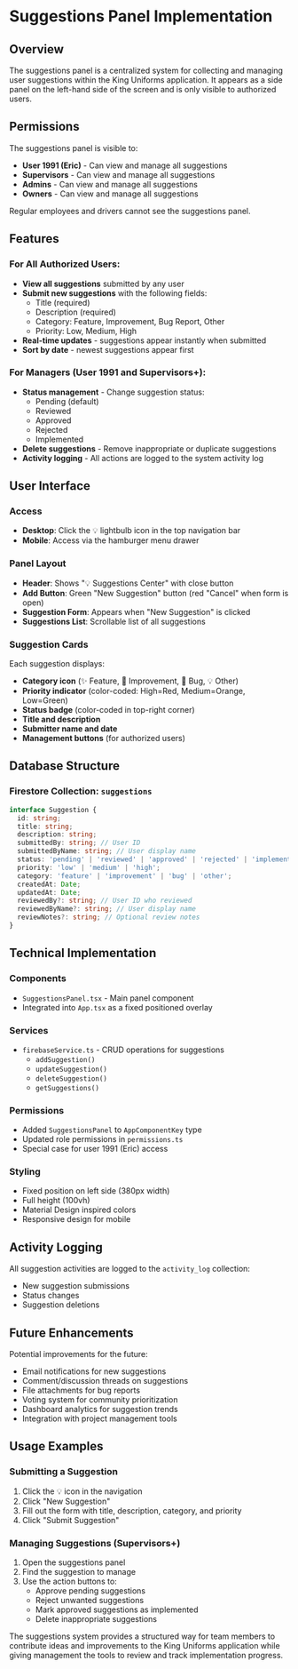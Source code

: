 # Suggestions Panel Implementation

## Overview
The suggestions panel is a centralized system for collecting and managing user suggestions within the King Uniforms application. It appears as a side panel on the left-hand side of the screen and is only visible to authorized users.

## Permissions
The suggestions panel is visible to:
- **User 1991 (Eric)** - Can view and manage all suggestions
- **Supervisors** - Can view and manage all suggestions  
- **Admins** - Can view and manage all suggestions
- **Owners** - Can view and manage all suggestions

Regular employees and drivers cannot see the suggestions panel.

## Features

### For All Authorized Users:
- **View all suggestions** submitted by any user
- **Submit new suggestions** with the following fields:
  - Title (required)
  - Description (required)
  - Category: Feature, Improvement, Bug Report, Other
  - Priority: Low, Medium, High
- **Real-time updates** - suggestions appear instantly when submitted
- **Sort by date** - newest suggestions appear first

### For Managers (User 1991 and Supervisors+):
- **Status management** - Change suggestion status:
  - Pending (default)
  - Reviewed 
  - Approved
  - Rejected
  - Implemented
- **Delete suggestions** - Remove inappropriate or duplicate suggestions
- **Activity logging** - All actions are logged to the system activity log

## User Interface

### Access
- **Desktop**: Click the 💡 lightbulb icon in the top navigation bar
- **Mobile**: Access via the hamburger menu drawer

### Panel Layout
- **Header**: Shows "💡 Suggestions Center" with close button
- **Add Button**: Green "New Suggestion" button (red "Cancel" when form is open)
- **Suggestion Form**: Appears when "New Suggestion" is clicked
- **Suggestions List**: Scrollable list of all suggestions

### Suggestion Cards
Each suggestion displays:
- **Category icon** (✨ Feature, 🔧 Improvement, 🐛 Bug, 💡 Other)
- **Priority indicator** (color-coded: High=Red, Medium=Orange, Low=Green)
- **Status badge** (color-coded in top-right corner)
- **Title and description**
- **Submitter name and date**
- **Management buttons** (for authorized users)

## Database Structure

### Firestore Collection: `suggestions`
```typescript
interface Suggestion {
  id: string;
  title: string;
  description: string;
  submittedBy: string; // User ID
  submittedByName: string; // User display name
  status: 'pending' | 'reviewed' | 'approved' | 'rejected' | 'implemented';
  priority: 'low' | 'medium' | 'high';
  category: 'feature' | 'improvement' | 'bug' | 'other';
  createdAt: Date;
  updatedAt: Date;
  reviewedBy?: string; // User ID who reviewed
  reviewedByName?: string; // User display name
  reviewNotes?: string; // Optional review notes
}
```

## Technical Implementation

### Components
- `SuggestionsPanel.tsx` - Main panel component
- Integrated into `App.tsx` as a fixed positioned overlay

### Services
- `firebaseService.ts` - CRUD operations for suggestions
  - `addSuggestion()`
  - `updateSuggestion()`
  - `deleteSuggestion()`
  - `getSuggestions()`

### Permissions
- Added `SuggestionsPanel` to `AppComponentKey` type
- Updated role permissions in `permissions.ts`
- Special case for user 1991 (Eric) access

### Styling
- Fixed position on left side (380px width)
- Full height (100vh)
- Material Design inspired colors
- Responsive design for mobile

## Activity Logging
All suggestion activities are logged to the `activity_log` collection:
- New suggestion submissions
- Status changes
- Suggestion deletions

## Future Enhancements
Potential improvements for the future:
- Email notifications for new suggestions
- Comment/discussion threads on suggestions
- File attachments for bug reports
- Voting system for community prioritization
- Dashboard analytics for suggestion trends
- Integration with project management tools

## Usage Examples

### Submitting a Suggestion
1. Click the 💡 icon in the navigation
2. Click "New Suggestion"
3. Fill out the form with title, description, category, and priority
4. Click "Submit Suggestion"

### Managing Suggestions (Supervisors+)
1. Open the suggestions panel
2. Find the suggestion to manage
3. Use the action buttons to:
   - Approve pending suggestions
   - Reject unwanted suggestions
   - Mark approved suggestions as implemented
   - Delete inappropriate suggestions

The suggestions system provides a structured way for team members to contribute ideas and improvements to the King Uniforms application while giving management the tools to review and track implementation progress.
